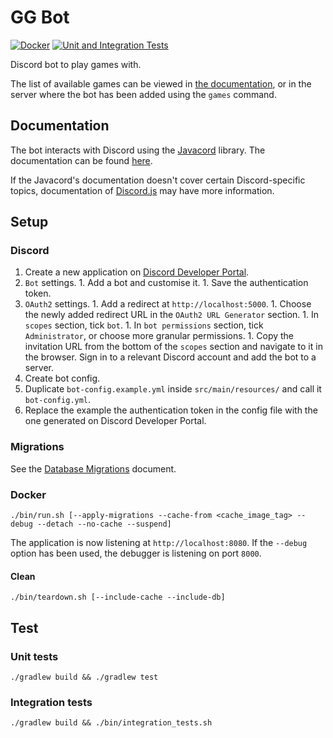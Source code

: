 # GG Bot

[![Docker](https://github.com/amrwc/gg-bot/workflows/Docker/badge.svg)](https://github.com/amrwc/gg-bot/actions)
[![Unit and Integration Tests](https://github.com/amrwc/gg-bot/workflows/Unit%20and%20Integration%20Tests/badge.svg)](https://github.com/amrwc/gg-bot/actions)

Discord bot to play games with.

The list of available games can be viewed in
[the documentation][supported_games], or in the server where the bot has been
added using the `games` command.

## Documentation

The bot interacts with Discord using the [Javacord][javacord] library. The
documentation can be found [here][javacord_docs].

If the Javacord's documentation doesn't cover certain Discord-specific topics,
documentation of [Discord.js][discordjs_docs] may have more information.

## Setup

### Discord

1. Create a new application on
   [Discord Developer Portal](https://discord.com/developers/applications).
  1. `Bot` settings.
    1. Add a bot and customise it.
    1. Save the authentication token.
  1. `OAuth2` settings.
    1. Add a redirect at `http://localhost:5000`.
    1. Choose the newly added redirect URL in the `OAuth2 URL Generator`
       section.
    1. In `scopes` section, tick `bot`.
    1. In `bot permissions` section, tick `Administrator`, or choose more
       granular permissions.
    1. Copy the invitation URL from the bottom of the `scopes` section and
       navigate to it in the browser. Sign in to a relevant Discord account and
       add the bot to a server.
1. Create bot config.
  1. Duplicate `bot-config.example.yml` inside `src/main/resources/` and call
     it `bot-config.yml`.
  1. Replace the example the authentication token in the config file with the
     one generated on Discord Developer Portal.

### Migrations

See the [Database Migrations][db_migrations] document.

### Docker

```console
./bin/run.sh [--apply-migrations --cache-from <cache_image_tag> --debug --detach --no-cache --suspend]
```

The application is now listening at `http://localhost:8080`. If the `--debug`
option has been used, the debugger is listening on port `8000`.

#### Clean

```console
./bin/teardown.sh [--include-cache --include-db]
```

## Test

### Unit tests

```console
./gradlew build && ./gradlew test
```

### Integration tests

```console
./gradlew build && ./bin/integration_tests.sh
```

[db_migrations]: ./docs/database-migrations.md
[discordjs_docs]: https://discordjs.guide
[javacord]: https://github.com/Javacord/Javacord
[javacord_docs]: https://javacord.org/wiki
[supported_games]: ./docs/supported-games.md
